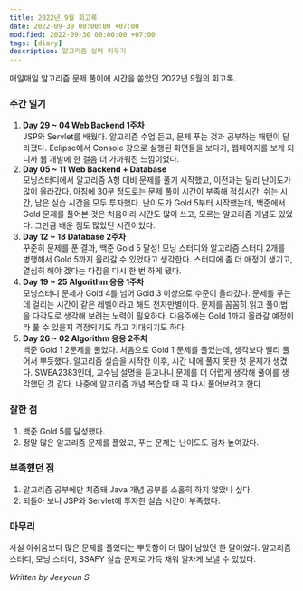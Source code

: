 ```yaml
---
title: 2022년 9월 회고록
date: 2022-09-30 00:00:00 +07:00
modified: 2022-09-30 00:00:00 +07:00
tags: [diary]
description: 알고리즘 실력 키우기
---
```


매일매일 알고리즘 문제 풀이에 시간을 쏟았던 2022년 9월의 회고록.

### 주간 일기
1. **Day 29 ~ 04 Web Backend 1주차**  
    JSP와 Servlet를 배웠다. 알고리즘 수업 듣고, 문제 푸는 것과 공부하는 패턴이 달라졌다. Eclipse에서 Console 창으로 실행된 화면들을 보다가, 웹페이지를 보게 되니까 웹 개발에 한 걸음 더 가까워진 느낌이었다. 
2. **Day 05 ~ 11 Web Backend + Database**  
    모닝스터디에서 알고리즘 A형 대비 문제를 풀기 시작했고, 이전과는 달리 난이도가 많이 올라갔다. 아침에 30분 정도로는 문제 풀이 시간이 부족해 점심시간, 쉬는 시간, 남은 실습 시간을 모두 투자했다. 난이도가 Gold 5부터 시작했는데, 백준에서 Gold 문제를 풀어본 것은 처음이라 시간도 많이 쓰고, 모르는 알고리즘 개념도 있었다. 그만큼 배운 점도 많았던 시간이었다.
3. **Day 12 ~ 18 Database 2주차**  
    꾸준히 문제를 푼 결과, 백준 Gold 5 달성! 모닝 스터디와 알고리즘 스터디 2개를 병행해서 Gold 5까지 올라갈 수 있었다고 생각한다. 스터디에 좀 더 애정이 생기고, 열심히 해야 겠다는 다짐을 다시 한 번 하게 됐다.
4. **Day 19 ~ 25 Algorithm 응용 1주차**  
    모닝스터디 문제가 Gold 4를 넘어 Gold 3 이상으로 수준이 올라갔다. 문제를 푸는데 걸리는 시간이 같은 레벨이라고 해도 천자만별이다. 문제를 꼼꼼히 읽고 풀이법을 다각도로 생각해 보려는 노력이 필요하다. 다음주에는 Gold 1까지 올라갈 예정이라 풀 수 있을지 걱정되기도 하고 기대되기도 하다. 
5. **Day 26 ~ 02 Algorithm 응용 2주차**  
    백준 Gold 1 2문제를 풀었다. 처음으로 Gold 1 문제를 풀었는데, 생각보다 빨리 풀어서 뿌듯했다. 알고리즘 실습을 시작한 이후, 시간 내에 풀지 못한 첫 문제가 생겼다. SWEA2383인데, 교수님 설명을 듣고나니 문제를 더 어렵게 생각해 풀이를 생각했던 것 같다. 나중에 알고리즘 개념 복습할 때 꼭 다시 풀어보려고 한다.

### 잘한 점
1. 백준 Gold 5를 달성했다.
2. 정말 많은 알고리즘 문제를 풀었고, 푸는 문제는 난이도도 점차 높여갔다.

### 부족했던 점
1. 알고리즘 공부에만 치중돼 Java 개념 공부를 소홀히 하지 않았나 싶다.
2. 되돌아 보니 JSP와 Servlet에 투자한 실습 시간이 부족했다.

### 마무리
사실 아쉬움보다 많은 문제를 풀었다는 뿌듯함이 더 많이 남았던 한 달이었다. 알고리즘 스터디, 모닝 스터디, SSAFY 실습 문제로 가득 채워 알차게 보낼 수 있었다.

_Written by Jeeyoun S_
